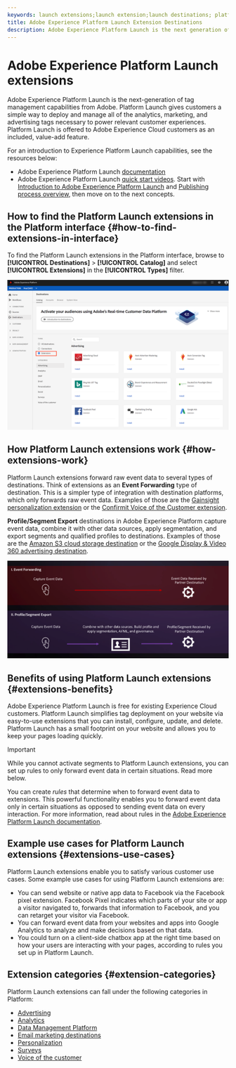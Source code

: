 ```yaml
---
keywords: launch extensions;launch extension;launch destinations; platform launch extensions;platform launch extension;platform launch destinations
title: Adobe Experience Platform Launch Extension Destinations
description: Adobe Experience Platform Launch is the next generation of tag management capabilities from Adobe. Platform Launch gives customers a simple way to deploy and manage all of the analytics, marketing, and advertising tags necessary to power relevant customer experiences.
---
```


# Adobe Experience Platform Launch extensions

Adobe Experience Platform Launch is the next-generation of tag management capabilities from Adobe. Platform Launch gives customers a simple way to deploy and manage all of the analytics, marketing, and advertising tags necessary to power relevant customer experiences. Platform Launch is offered to Adobe Experience Cloud customers as an included, value-add feature.

For an introduction to Experience Platform Launch capabilities, see the resources below:
-  Adobe Experience Platform Launch [documentation](https://experienceleague.adobe.com/docs/launch/using/overview.html)
-  Adobe Experience Platform Launch [quick start videos](https://experienceleague.adobe.com/docs/launch/using/intro/get-started/videos.html?). Start with [Introduction to Adobe Experience Platform Launch](https://www.youtube.com/embed/rwqqkG1SERU) and [Publishing process overview](https://helpx.adobe.com/analytics/how-to/adobe-launch-publishing-process.html), then move on to the next concepts. 

## How to find the Platform Launch extensions in the Platform interface {#how-to-find-extensions-in-interface}

To find the Platform Launch extensions in the Platform interface, browse to **[!UICONTROL Destinations]** > **[!UICONTROL Catalog]** and select **[!UICONTROL Extensions]** in the **[!UICONTROL Types]** filter. 

![Extensions filter in the interface](../../assets/catalog/launch-extensions/filter.png)

## How Platform Launch extensions work {#how-extensions-work}

Platform Launch extensions forward raw event data to several types of destinations. Think of extensions as an **Event Forwarding** type of destination. This is a simpler type of integration with destination platforms, which only forwards raw event data. Examples of those are the [Gainsight personalization extension](../personalization/gainsight.md) or the [Confirmit Voice of the Customer extension](../voice/confirmit-digital-feedback.md).

**Profile/Segment Export** destinations in Adobe Experience Platform capture event data, combine it with other data sources, apply segmentation, and export segments and qualified profiles to destinations. Examples of those are the [Amazon S3 cloud storage destination](../cloud-storage/amazon-s3.md) or the [Google Display & Video 360 advertising destination](../advertising/google-dv360.md).

![Experience Platform Launch extensions compared to other destinations](../../assets/common/launch-and-other-destinations.png)

## Benefits of using Platform Launch extensions {#extensions-benefits}

Adobe Experience Platform Launch is free for existing Experience Cloud customers. Platform Launch simplifies tag deployment on your website via easy-to-use extensions that you can install, configure, update, and delete. Platform Launch has a small footprint on your website and allows you to keep your pages loading quickly.

>[!IMPORTANT]
>
>While you cannot activate segments to Platform Launch extensions, you can set up rules to only forward event data in certain situations. Read more below.

You can create *rules* that determine when to forward event data to extensions. This powerful functionality enables you to forward event data only in certain situations as opposed to sending event data on every interaction. For more information, read about rules in the [Adobe Experience Platform Launch documentation](https://experienceleague.adobe.com/docs/launch/using/reference/manage-resources/rules.html).

## Example use cases for Platform Launch extensions {#extensions-use-cases}

Platform Launch extensions enable you to satisfy various customer use cases. Some example use cases for using Platform Launch extensions are:

- You can send website or native app data to Facebook via the Facebook pixel extension. Facebook Pixel indicates which parts of your site or app a visitor navigated to, forwards that information to Facebook, and you can retarget your visitor via Facebook.
- You can forward event data from your websites and apps into Google Analytics to analyze and make decisions based on that data.
- You could turn on a client-side chatbox app at the right time based on how your users are interacting with your pages, according to rules you set up in Platform Launch.

## Extension categories {#extension-categories}

Platform Launch extensions can fall under the following categories in Platform:

- [Advertising](../advertising/overview.md)
- [Analytics](../analytics/overview.md)
- [Data Management Platform](../data-management/overview.md)
- [Email marketing destinations](../email-marketing/overview.md)
- [Personalization](../personalization/overview.md)
- [Surveys](../survey/overview.md)
- [Voice of the customer](../voice/overview.md)
